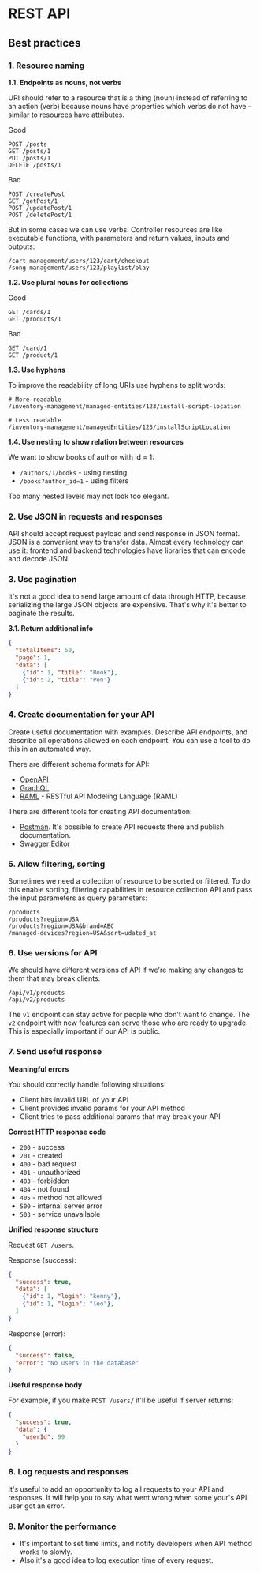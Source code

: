 # REST API

## Best practices

### 1. Resource naming

**1.1. Endpoints as nouns, not verbs**

URI should refer to a resource that is a thing (noun) instead of referring to an action (verb) because nouns have properties which verbs do not have – similar to resources have attributes.

Good

```
POST /posts
GET /posts/1
PUT /posts/1
DELETE /posts/1
```

Bad

```
POST /createPost
GET /getPost/1
POST /updatePost/1
POST /deletePost/1
```

But in some cases we can use verbs. Controller resources are like executable functions, with parameters and return values, inputs and outputs:

```
/cart-management/users/123/cart/checkout
/song-management/users/123/playlist/play
```

**1.2. Use plural nouns for collections**

Good

```
GET /cards/1
GET /products/1
```

Bad

```
GET /card/1
GET /product/1
```

**1.3. Use hyphens**

To improve the readability of long URIs use hyphens to split words:

```
# More readable
/inventory-management/managed-entities/123/install-script-location

# Less readable
/inventory-management/managedEntities/123/installScriptLocation
```

**1.4. Use nesting to show relation between resources**

We want to show books of author with id = 1:

- `/authors/1/books` - using nesting
- `/books?author_id=1` - using filters 

Too many nested levels may not look too elegant.

### 2. Use JSON in requests and responses

API should accept request payload and send response in JSON format. JSON is a convenient way to transfer data. 
Almost every technology can use it: frontend and backend technologies have libraries that can encode and decode JSON.

### 3. Use pagination

It's not a good idea to send large amount of data through HTTP, because serializing the large JSON objects are expensive. 
That's why it's better to paginate the results.

**3.1. Return additional info**

```json
{
  "totalItems": 50,
  "page": 1,
  "data": [
    {"id": 1, "title": "Book"},
    {"id": 2, "title": "Pen"}
  ]
}
```

### 4. Create documentation for your API

Create useful documentation with examples. 
Describe API endpoints, and describe all operations allowed on each endpoint. 
You can use a tool to do this in an automated way.

There are different schema formats for API:

- [OpenAPI](https://www.openapis.org/)
- [GraphQL](https://graphql.org/)
- [RAML](https://raml.org/) - RESTful API Modeling Language (RAML) 

There are different tools for creating API documentation:

- [Postman](https://www.postman.com/). It's possible to create API requests there and publish documentation.
- [Swagger Editor](https://editor.swagger.io/)

### 5. Allow filtering, sorting

Sometimes we need a collection of resource to be sorted or filtered. 
To do this enable sorting, filtering capabilities in resource collection API and pass the input parameters as query parameters:

```
/products
/products?region=USA
/products?region=USA&brand=ABC
/managed-devices?region=USA&sort=udated_at
```

### 6. Use versions for API

We should have different versions of API if we're making any changes to them that may break clients. 

```
/api/v1/products
/api/v2/products
```

The `v1` endpoint can stay active for people who don't want to change. The `v2` endpoint with new features can serve those who are ready to upgrade. This is especially important if our API is public. 

### 7. Send useful response

**Meaningful errors**

You should correctly handle following situations:

- Client hits invalid URL of your API
- Client provides invalid params for your API method
- Client tries to pass additional params that may break your API

**Correct HTTP response code**

- `200` - success
- `201` - created
- `400` - bad request
- `401` - unauthorized
- `403` - forbidden
- `404` - not found
- `405` - method not allowed
- `500` - internal server error
- `503` - service unavailable

**Unified response structure**

Request `GET /users`.

Response (success):

```json
{
  "success": true,
  "data": [
    {"id": 1, "login": "kenny"},
    {"id": 1, "login": "leo"},
  ]
}
```

Response (error):

```json
{
  "success": false,
  "error": "No users in the database"
}
```


**Useful response body**

For example, if you make `POST /users/` it'll be useful if server returns: 

```json
{
  "success": true,
  "data": {
    "userId": 99
  }
}
```

### 8. Log requests and responses

It's useful to add an opportunity to log all requests to your API and responses.
It will help you to say what went wrong when some your's API user got an error.

### 9. Monitor the performance

- It's important to set time limits, and notify developers when API method works to slowly.
- Also it's a good idea to log execution time of every request.

